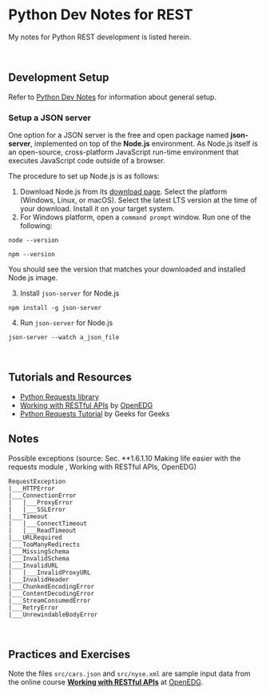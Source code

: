 # Python Dev Notes for REST

My notes for Python REST development is listed herein.

<br/>

## Development Setup

Refer to [Python Dev Notes](../pythonREADME.md#develoment_setup) for information about general setup.

### Setup a JSON server

One option for a JSON server is the free and open package named **json-server**, implemented on top of the **Node.js** environment. As Node.js itself is an open-source, cross-platform JavaScript run-time environment that executes JavaScript code outside of a browser.

The procedure to set up Node.js is as follows:

1. Download Node.js from its [download page](https://nodejs.org/en/download/). Select the platform (Windows, Linux, or macOS). Select the latest LTS version at the time of your download. Install it on your target system.
1. For Windows platform, open a `command prompt` window. Run one of the following:

```
node --version

npm --version
```

You should see the version that matches your downloaded and installed Node.js image.

3. Install `json-server` for Node.js

```
npm install -g json-server
```

4. Run `json-server` for Node.js

```
json-server --watch a_json_file
```

<br/>

## Tutorials and Resources

- [Python Requests library](https://requests.readthedocs.io/en/latest/)
- [Working with RESTful APIs](https://edube.org/study/pcpp1-4) by [OpenEDG](https://openedg.org/)
- [Python Requests Tutorial](https://www.geeksforgeeks.org/python-requests-tutorial/) by Geeks for Geeks

## Notes

Possible exceptions (source: Sec. \*\*1.6.1.10 Making life easier with the requests module
, Working with RESTful APIs, OpenEDG)

```
RequestException
|___HTTPError
|___ConnectionError
|   |___ProxyError
|   |___SSLError
|___Timeout
|   |___ConnectTimeout
|   |___ReadTimeout
|___URLRequired
|___TooManyRedirects
|___MissingSchema
|___InvalidSchema
|___InvalidURL
|   |___InvalidProxyURL
|___InvalidHeader
|___ChunkedEncodingError
|___ContentDecodingError
|___StreamConsumedError
|___RetryError
|___UnrewindableBodyError
```

<br/>

## Practices and Exercises

Note the files `src/cars.json` and `src/nyse.xml` are sample input data from the online course [**Working with RESTful APIs**](https://edube.org/study/pcpp1-4) at [OpenEDG](https://openedg.org/).

<br/>
